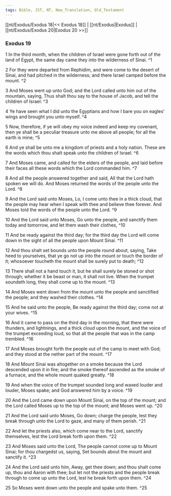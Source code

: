 ```yaml
---
tags: Bible, JST, NT, New_Translation, Old_Testament
---
```


[[nt/Exodus/Exodus 18|<< Exodus 18]] | [[nt/Exodus|Exodus]] | [[nt/Exodus/Exodus 20|Exodus 20 >>]]

### Exodus 19

1 In the third month, when the children of Israel were gone forth out of the land of Egypt, the same day came they into the wilderness of Sinai.  ^1

2 For they were departed from Rephidim, and were come to the desert of Sinai, and had pitched in the wilderness; and there Israel camped before the mount.  ^2

3 And Moses went up unto God; and the Lord called unto him out of the mountain, saying, Thus shalt thou say to the house of Jacob, and tell the children of Israel:  ^3

4 Ye have seen what I did unto the Egyptians and how I bare you on eagles\' wings and brought you unto myself.  ^4

5 Now, therefore, if ye will obey my voice indeed and keep my covenant, then ye shall be a peculiar treasure unto me above all people; for all the earth is mine;  ^5

6 And ye shall be unto me a kingdom of priests and a holy nation. These are the words which thou shalt speak unto the children of Israel.  ^6

7 And Moses came, and called for the elders of the people, and laid before their faces all these words which the Lord commanded him.  ^7

8 And all the people answered together and said, All that the Lord hath spoken we will do. And Moses returned the words of the people unto the Lord.  ^8

9 And the Lord said unto Moses, Lo, I come unto thee in a thick cloud, that the people may hear when I speak with thee and believe thee forever. And Moses told the words of the people unto the Lord.  ^9

10 And the Lord said unto Moses, Go unto the people, and sanctify them today and tomorrow, and let them wash their clothes,  ^10

11 And be ready against the third day; for the third day the Lord will come down in the sight of all the people upon Mount Sinai.  ^11

12 And thou shalt set bounds unto the people round about, saying, Take heed to yourselves, that ye go not up into the mount or touch the border of it; whosoever toucheth the mount shall be surely put to death;  ^12

13 There shall not a hand touch it, but he shall surely be stoned or shot through; whether it be beast or man, it shall not live. When the trumpet soundeth long, they shall come up to the mount.  ^13

14 And Moses went down from the mount unto the people and sanctified the people; and they washed their clothes.  ^14

15 And he said unto the people, Be ready against the third day; come not at your wives.  ^15

16 And it came to pass on the third day in the morning, that there were thunders, and lightnings, and a thick cloud upon the mount, and the voice of the trumpet exceeding loud, so that all the people that was in the camp trembled.  ^16

17 And Moses brought forth the people out of the camp to meet with God; and they stood at the nether part of the mount.  ^17

18 And Mount Sinai was altogether on a smoke because the Lord descended upon it in fire; and the smoke thereof ascended as the smoke of a furnace, and the whole mount quaked greatly.  ^18

19 And when the voice of the trumpet sounded long and waxed louder and louder, Moses spake; and God answered him by a voice.  ^19

20 And the Lord came down upon Mount Sinai, on the top of the mount; and the Lord called Moses up to the top of the mount; and Moses went up.  ^20

21 And the Lord said unto Moses, Go down; charge the people, lest they break through unto the Lord to gaze, and many of them perish.  ^21

22 And let the priests also, which come near to the Lord, sanctify themselves, lest the Lord break forth upon them.  ^22

23 And Moses said unto the Lord, The people cannot come up to Mount Sinai; for thou chargedst us, saying, Set bounds about the mount and sanctify it.  ^23

24 And the Lord said unto him, Away, get thee down; and thou shalt come up, thou and Aaron with thee; but let not the priests and the people break through to come up unto the Lord, lest he break forth upon them.  ^24

25 So Moses went down unto the people and spake unto them.  ^25

 
